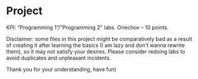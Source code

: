 # Project

KPI: “Programming 1”/"Programming 2" labs. Oriechov – 10 points. 


Disclaimer: some files in this project might be comparatively bad as a result of creating it after learning the basics (I am lazy and don't wanna rewrite them),
so it may not satisfy your desires. Please consider redoing labs to avoid duplicates and unpleasant incidents. 

Thank you for your understanding, have fun)
